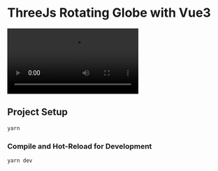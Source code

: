 # ThreeJs Rotating Globe with Vue3

![Demo GIF](https://i.imgur.com/fqUWjSC.mp4)

## Project Setup

```sh
yarn
```

### Compile and Hot-Reload for Development

```sh
yarn dev
```
